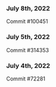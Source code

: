 ### July 8th, 2022

Commit #100451

### July 5th, 2022

Commit #314353


### July 4th, 2022

Commit #72281
